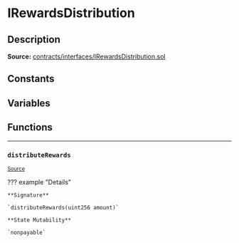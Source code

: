 # IRewardsDistribution

## Description


**Source:** [contracts/interfaces/IRewardsDistribution.sol](https://github.com/Synthetixio/synthetix/tree/develop/contracts/interfaces/IRewardsDistribution.sol)

## Constants

## Variables

## Functions


---
### `distributeRewards`

<sub>[Source](https://github.com/Synthetixio/synthetix/tree/develop/contracts/interfaces/IRewardsDistribution.sol#L6)</sub>

??? example "Details"

    **Signature**

    `distributeRewards(uint256 amount)`

    **State Mutability**

    `nonpayable`

